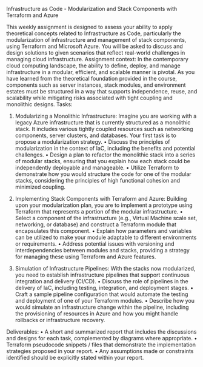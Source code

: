 Infrastructure as Code - Modularization and Stack Components with Terraform and Azure

This weekly assignment is designed to assess your ability to apply theoretical concepts related to Infrastructure as Code, particularly the modularization of infrastructure and management of stack components, using Terraform and Microsoft Azure. You will be asked to discuss and design solutions to given scenarios that reflect real-world challenges in managing cloud infrastructure.
Assignment context:
In the contemporary cloud computing landscape, the ability to define, deploy, and manage infrastructure in a modular, efficient, and scalable manner is pivotal. As you have learned from the theoretical foundation provided in the course, components such as server instances, stack modules, and environment estates must be structured in a way that supports independence, reuse, and scalability while mitigating risks associated with tight coupling and monolithic designs.
Tasks:
1.	Modularizing a Monolithic Infrastructure:
Imagine you are working with a legacy Azure infrastructure that is currently structured as a monolithic stack. It includes various tightly coupled resources such as networking components, server clusters, and databases. Your first task is to propose a modularization strategy.
•	Discuss the principles of modularization in the context of IaC, including the benefits and potential challenges.
•	Design a plan to refactor the monolithic stack into a series of modular stacks, ensuring that you explain how each stack could be independently deployable and manageable.
•	Utilize Terraform to demonstrate how you would structure the code for one of the modular stacks, considering the principles of high functional cohesion and minimized coupling.

2.	Implementing Stack Components with Terraform and Azure:
Building upon your modularization plan, you are to implement a prototype using Terraform that represents a portion of the modular infrastructure.
•	Select a component of the infrastructure (e.g., Virtual Machine scale set, networking, or database) and construct a Terraform module that encapsulates this component.
•	Explain how parameters and variables can be utilized to make your module adaptable to different environments or requirements.
•	Address potential issues with versioning and interdependencies between modules and stacks, providing a strategy for managing these using Terraform and Azure features.

3.	Simulation of Infrastructure Pipelines:
With the stacks now modularized, you need to establish infrastructure pipelines that support continuous integration and delivery (CI/CD).
•	Discuss the role of pipelines in the delivery of IaC, including testing, integration, and deployment stages.
•	Craft a sample pipeline configuration that would automate the testing and deployment of one of your Terraform modules.
•	Describe how you would simulate an infrastructure change within the pipeline, including the provisioning of resources in Azure and how you might handle rollbacks or infrastructure recovery.

Deliverables:
•	A short and summarized report that includes the discussions and designs for each task, complemented by diagrams where appropriate.
•	Terraform pseudocode snippets / files that demonstrate the implementation strategies proposed in your report.
•	Any assumptions made or constraints identified should be explicitly stated within your report.
